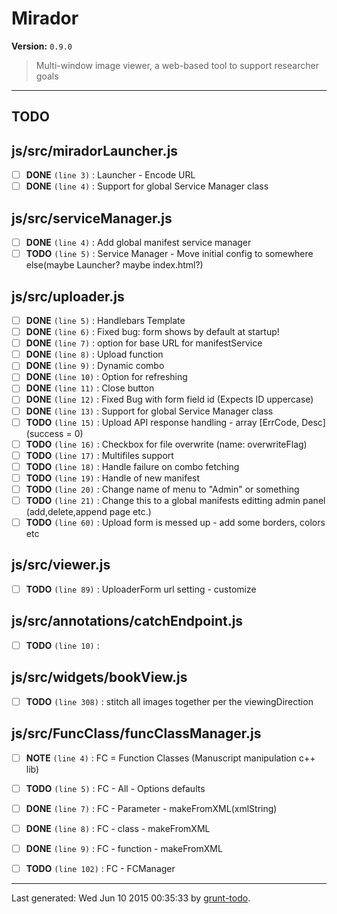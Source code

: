 # Mirador

**Version:** `0.9.0`

> Multi-window image viewer, a web-based tool to support researcher goals

* * *

## TODO

## js/src/miradorLauncher.js

-  [ ] **DONE** `(line 3)` : Launcher - Encode URL
-  [ ] **DONE** `(line 4)` : Support for global Service Manager class

## js/src/serviceManager.js

-  [ ] **DONE** `(line 4)` : Add global manifest service manager
-  [ ] **TODO** `(line 5)` : Service Manager - Move initial config to somewhere else(maybe Launcher? maybe index.html?)

## js/src/uploader.js

-  [ ] **DONE** `(line 5)` : Handlebars Template
-  [ ] **DONE** `(line 6)` : Fixed bug: form shows by default at startup!
-  [ ] **DONE** `(line 7)` : option for base URL for manifestService
-  [ ] **DONE** `(line 8)` : Upload function
-  [ ] **DONE** `(line 9)` : Dynamic combo
-  [ ] **DONE** `(line 10)` : Option for refreshing
-  [ ] **DONE** `(line 11)` : Close button
-  [ ] **DONE** `(line 12)` : Fixed Bug with form field id (Expects ID uppercase)
-  [ ] **DONE** `(line 13)` : Support for global Service Manager class
-  [ ] **TODO** `(line 15)` : Upload API response handling - array [ErrCode, Desc] (success = 0)
-  [ ] **TODO** `(line 16)` : Checkbox for file overwrite (name: overwriteFlag)
-  [ ] **TODO** `(line 17)` : Multifiles support
-  [ ] **TODO** `(line 18)` : Handle failure on combo fetching
-  [ ] **TODO** `(line 19)` : Handle of new manifest
-  [ ] **TODO** `(line 20)` : Change name of menu to "Admin" or something
-  [ ] **TODO** `(line 21)` : Change this to a global manifests editting admin panel (add,delete,append page etc.)
-  [ ] **TODO** `(line 60)` : Upload form is messed up - add some borders, colors etc

## js/src/viewer.js

-  [ ] **TODO** `(line 89)` : UploaderForm url setting - customize

## js/src/annotations/catchEndpoint.js

-  [ ] **TODO** `(line 10)` :

## js/src/widgets/bookView.js

-  [ ] **TODO** `(line 308)` : stitch all images together per the viewingDirection

## js/src/FuncClass/funcClassManager.js

-  [ ] **NOTE** `(line 4)` : FC = Function Classes (Manuscript manipulation c++ lib)
-  [ ] **TODO** `(line 5)` : FC - All - Options defaults
-  [ ] **DONE** `(line 7)` : FC - Parameter - makeFromXML(xmlString)
-  [ ] **DONE** `(line 8)` : FC - class - makeFromXML
-  [ ] **DONE** `(line 9)` : FC - function - makeFromXML
-  [ ] **TODO** `(line 102)` : FC - FCManager


* * *

Last generated: Wed Jun 10 2015 00:35:33 by [grunt-todo](https://github.com/leny/grunt-todo).
